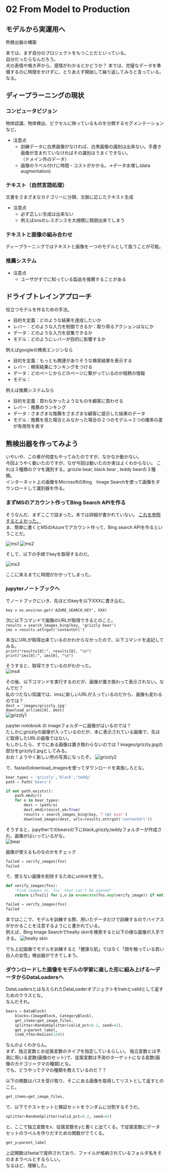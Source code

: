# 02 From Model to Production
## モデルから実運用へ

熊検出器の構築  

本では、まず自分のプロジェクトをもつことだといっている。  
自分だったらなんだろう。  
犬の表情や鳴き声から、感情がわかるとかどうか？
本では、完璧なデータを準備するのに時間をかけずに、とりあえず開始して繰り返してみろと言っている。  
なる。  

## ディープラーニングの現状

### コンピュータビジョン
物体認識、物体検出、ピクセルに映っているものを分類するセグメンテーションなど。  
* 注意点
  * 訓練データに白黒画像がなければ、白黒画像の識別は出来ない。手書き画像が含まれていなければその識別はうまくできない。  
（ドメイン外のデータ） 
  * 画像のラベル付けに時間・コストがかかる。→データ水増し(data augmentation)
### テキスト（自然言語処理）
文書をさまざまなカテゴリーに分類、文脈に応じたテキスト生成
* 注意点
  * 必ず正しい生成は出来ない
  * 例えばsnsのレスポンスを大規模に精鋭出来てしまう
### テキストと画像の組み合わせ
ディープラーニングではテキストと画像を一つのモデルとして扱うことが可能。  
### 推薦システム
* 注意点
  * ユーザがすでに知っている製品を推薦することがある

## ドライブトレインアプローチ
役立つモデルを作るための手法。
* 目的を定義：どのような結果を達成したいか
* レバー：どのような入力を制御できるか：取り得るアクションはなにか
* データ：どのような入力を収集できるか
* モデル：どのようにレバーが目的に影響するか

例えばgoogleの検索エンジンなら
* 目的を定義：もっとも関連がありそうな検索結果を表示する
* レバー：検索結果にランキングをつける
* データ：どのぺーじからどのページに繋がっているのか暗黙の情報
* モデル：

例えば推薦システムなら
* 目的を定義：買わなかったようなものを顧客に買わせる
* レバー：推薦のランキング
* データ：さまざまな推薦をさまざまな顧客に提示した結果のデータ
* モデル：推薦を見た場合とみなかった場合の２つのモデル→２つの確率の差が有用性を表す

## 熊検出器を作ってみよう
いやいや、この章が何度もやってみたのですが、なかなか動かない。  
今回ようやく動いたのですが、なぜ今回は動いたのか実はよくわからない。
これは３種類のクマを識別する。grizzle bear, black bear , teddy bearの３種類。  
インターネット上の画像をMicrosoftのBing　Image Searchを使って画像をダウンロードして識別器を作る。  

### まずMSのアカウント作ってBing Search APIを作る
そうなんだ、まずここで詰まった。本では詳細が書かれていない。
[これを参照するとよかった。](https://medium.datadriveninvestor.com/fastai-course-chapter-2-on-windows-6ee427c1d2d7)  
ま、簡単に書くとMSのAzureでアカウント作って、Bing search APIを作るということだ。  

![](/images/2021-08-01_1.jpg "ms1")
![](/images/2021-08-01_2.jpg "ms2")  
  
そして、以下の手順でkeyを取得するのだ。  
  
![](/images/2021-08-01_3.jpg "ms3")  

ここに来るまでに時間がかかってしまった。  

### jupyterノートブックへ
でノートブックにいき、先ほどのkeyを以下XXXに書き込む。  

`key = os.environ.get('AZURE_SEARCH_KEY', XXX)`   

次に以下コマンドで画像のURLが取得できるとのこと。  
`results = search_images_bing(key, 'grizzly bear')`  
`ims = results.attrgot('contentUrl')`  

本当にURLが取得出来ているのかわからなかったので、以下コマンドを追記してみる。  
`print("results[0]:", results[0], "\n")`  
`print("ims[0]:", ims[0], "\n")`  

そうすると、取得できているのがわかった。   
![](/images/2021-08-01_4.jpg "ms4")   
  
その後、以下コマンドを実行するのだが、画像が置き換わって表示されない。なんでだ？   
私のつたない知識では、imsに新しいURLが入っているのだから、画像も変わるのでは？  
`dest = 'images/grizzly.jpg'`  
`download_url(ims[0], dest)`  
![](/images/2021-08-01_5.jpg "grizzly1")     
  
jupyter notobook の imageフォルダーに画像がはいるのでは？  
たしかにgrizzlyの画像が入っているのだが、本に表示されている画像で、先ほど取得したURLの画像ではない。  
もしかしたら、すでにある画像は置き換わらないのでは？images/grizzly.jpgの部分をgrizzly2.jpgとしてみる。  
おお！ようやく新しい熊の写真になったぞ。
![](/images/2021-08-01_6.jpg "grizzly2")   
  
で、fastaiのdownload_imagesを使ってダウンロードを実施しろとな。

```python
bear_types = 'grizzly','black','teddy'
path = Path('bears')
```
```python
if not path.exists():
    path.mkdir()
    for o in bear_types:
        dest = (path/o)
        dest.mkdir(exist_ok=True)
        results = search_images_bing(key, f'{o} bear')
        download_images(dest, urls=results.attrgot('contentUrl'))
```
そうすると、jupytherでのbearsの下にblack,grizzly,teddyフォルダーが作成され、画像がはいっているがな。  
![](/images/2021-08-01_7.jpg "bear")  
  
画像が使えるものなのかをチェック
```python
failed = verify_images(fns)
failed
```
で、使えない画像を削除するためにunlinkを使う。
```python
def verify_images(fns):
    "Find images in `fns` that can't be opened"
    return L(fns[i] for i,o in enumerate(fns.map(verify_image)) if not o)

failed = verify_images(fns)
failed
```
  
  
本ではここで、モデルを訓練する際、用いたデータだけで訓練するのでバイアスがかかることを注意するようにと書かれている。  
例えば、Bing Image Searchでhealty skinを検索すると以下の様な画像が入手できる。
![](/images/healty_skin.jpg "healty skin")   

でも上記画像でモデルを訓練すると「健康な肌」ではなく「顔を触っている若い白人の女性」検出器ができてしまう。

### ダウンロードした画像をモデルの学習に適した形に組み上げる～データからDataLoadersへ
DataLoadersとは与えられたDataLoaderオブジェクトをtrainとvalidとして返すためのクラスとな。  
なんだそれ。  

```python
bears = DataBlock(
    blocks=(ImageBlock, CategoryBlock), 
    get_items=get_image_files, 
    splitter=RandomSplitter(valid_pct=0.2, seed=42),
    get_y=parent_label,
    item_tfms=Resize(128))
 ```
   
なんかよくわからん。  
まず、独立変数とお従属変数のタイプを指定しているらしい。 
独立変数とは予測に用いる変数(画像のセット)で、従属変数は予測のターゲットになる変数(画像のカテゴリ＝クマの種類)とな。  
でも、どうやってクマの種類を教えているのだ？？   
  
以下の関数はパスを受け取り、そこにある画像を取得してリストとして返すとのこと。  
```python
get_items=get_image_files, 
```
  
で、以下でテストセットと検証セットをランダムに分割するそうだ。  
```python
splitter=RandomSplitter(valid_pct=0.2, seed=42)
```
  
と、ここで独立変数をx、従属変数をyと書くと出てくる。で従属変数にデータセットのラベルを作りだすための関数がでてくる。  
```python
get_y=parent_label
```  
  
上記関数はfastaiで提供されており、ファイルが格納されているフォルダ名をそのままラベルとするらしい。  
なるほど、理解した。  
